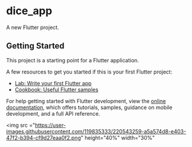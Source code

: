 # dice_app

A new Flutter project.

## Getting Started

This project is a starting point for a Flutter application.

A few resources to get you started if this is your first Flutter project:

- [Lab: Write your first Flutter app](https://docs.flutter.dev/get-started/codelab)
- [Cookbook: Useful Flutter samples](https://docs.flutter.dev/cookbook)

For help getting started with Flutter development, view the
[online documentation](https://docs.flutter.dev/), which offers tutorials,
samples, guidance on mobile development, and a full API reference.

<p>

  <img src ="https://user-images.githubusercontent.com/119835333/220543259-a5a574d8-e403-47f2-b394-cf9d27eaa0f2.png" height="40%" width="30%"
</p>
